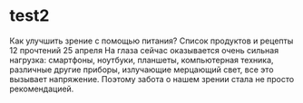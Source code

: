 # test2
Как улучшить зрение с помощью питания? Список продуктов и рецепты 12 прочтений 25 апреля На глаза сейчас оказывается очень сильная нагрузка: смартфоны, ноутбуки, планшеты, компьютерная техника, различные другие приборы, излучающие мерцающий свет, все это вызывает напряжение. Поэтому забота о нашем зрении стала не просто рекомендацией.
